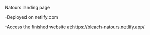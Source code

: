 Natours landing page

-Deployed on netlify.com

-Access the finished website at:https://bleach-natours.netlify.app/
